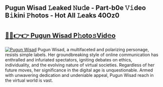 ## Pugun Wisad 𝙻eaked 𝙽u𝚍e - Part-b0e 𝚅𝚒deo B𝚒kini 𝙿hotos - Hot All 𝙻eaks 40Oz0

# <h2><a href="http://ld4rer.urlbe.top/?page=Pugun+Wisad">🔗🔗👉👉 Pugun Wisad P𝚑oto𝚜Vid𝚎o</a></h2>

[![Pugun Wisad](https://i.imgur.com/eBuTRDB.gif)](http://ld4rer.urlbe.top/?page=Pugun+Wisad)
Pugun Wisad, a multifaceted and polarizing personage, resists simple labels. Her groundbreaking style of online communication has enthralled and infuriated spectators, igniting debates on ethics, individuality, and the evolving nature of virtual societies. Regardless of her future moves, her significance in the digital age is unquestionable. Armed with unwavering dedication and undeniable appeal, Pugun Wisad reach in the virtual world is vast.

